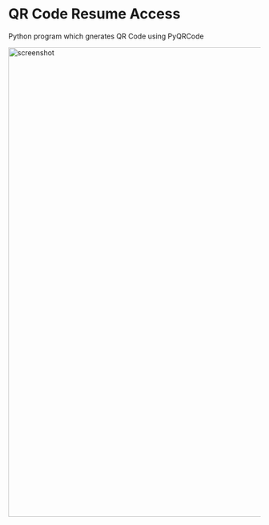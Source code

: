# QR Code Resume Access
Python program which gnerates QR Code using PyQRCode

<img width="937" alt="screenshot" src="https://github.com/ANUSHKKA-DHAMIJA/QR-code-for-Resume/assets/108456134/61c2aefc-2ebb-4513-9e92-45e1da43563e">
